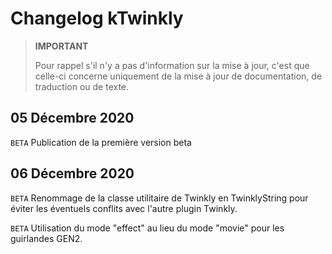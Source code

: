 # Changelog kTwinkly

>**IMPORTANT**
>
>Pour rappel s'il n'y a pas d'information sur la mise à jour, c'est que celle-ci concerne uniquement de la mise à jour de documentation, de traduction ou de texte.



## 05 Décembre 2020

``BETA`` Publication de la première version beta

## 06 Décembre 2020

``BETA`` Renommage de la classe utilitaire de Twinkly en TwinklyString pour éviter les éventuels conflits avec l'autre plugin Twinkly.

``BETA`` Utilisation du mode "effect" au lieu du mode "movie" pour les guirlandes GEN2.

